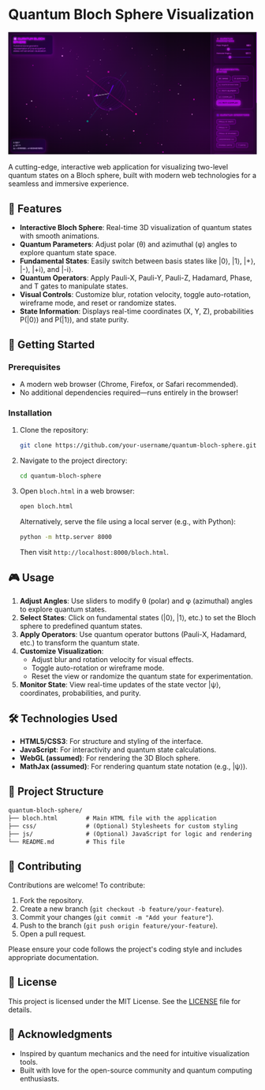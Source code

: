 # Quantum Bloch Sphere Visualization

![](bloch.png)

A cutting-edge, interactive web application for visualizing two-level quantum states on a Bloch sphere, built with modern web technologies for a seamless and immersive experience.

## 🌟 Features

- **Interactive Bloch Sphere**: Real-time 3D visualization of quantum states with smooth animations.
- **Quantum Parameters**: Adjust polar (θ) and azimuthal (φ) angles to explore quantum state space.
- **Fundamental States**: Easily switch between basis states like |0⟩, |1⟩, |+⟩, |-⟩, |+i⟩, and |-i⟩.
- **Quantum Operators**: Apply Pauli-X, Pauli-Y, Pauli-Z, Hadamard, Phase, and T gates to manipulate states.
- **Visual Controls**: Customize blur, rotation velocity, toggle auto-rotation, wireframe mode, and reset or randomize states.
- **State Information**: Displays real-time coordinates (X, Y, Z), probabilities P(|0⟩) and P(|1⟩), and state purity.

## 🚀 Getting Started

### Prerequisites
- A modern web browser (Chrome, Firefox, or Safari recommended).
- No additional dependencies required—runs entirely in the browser!

### Installation
1. Clone the repository:
   ```bash
   git clone https://github.com/your-username/quantum-bloch-sphere.git
   ```
2. Navigate to the project directory:
   ```bash
   cd quantum-bloch-sphere
   ```
3. Open `bloch.html` in a web browser:
   ```bash
   open bloch.html
   ```
   Alternatively, serve the file using a local server (e.g., with Python):
   ```bash
   python -m http.server 8000
   ```
   Then visit `http://localhost:8000/bloch.html`.

## 🎮 Usage

1. **Adjust Angles**: Use sliders to modify θ (polar) and φ (azimuthal) angles to explore quantum states.
2. **Select States**: Click on fundamental states (|0⟩, |1⟩, etc.) to set the Bloch sphere to predefined quantum states.
3. **Apply Operators**: Use quantum operator buttons (Pauli-X, Hadamard, etc.) to transform the quantum state.
4. **Customize Visualization**: 
   - Adjust blur and rotation velocity for visual effects.
   - Toggle auto-rotation or wireframe mode.
   - Reset the view or randomize the quantum state for experimentation.
5. **Monitor State**: View real-time updates of the state vector |ψ⟩, coordinates, probabilities, and purity.

## 🛠️ Technologies Used

- **HTML5/CSS3**: For structure and styling of the interface.
- **JavaScript**: For interactivity and quantum state calculations.
- **WebGL (assumed)**: For rendering the 3D Bloch sphere.
- **MathJax (assumed)**: For rendering quantum state notation (e.g., |ψ⟩).

## 📂 Project Structure

```plaintext
quantum-bloch-sphere/
├── bloch.html        # Main HTML file with the application
├── css/              # (Optional) Stylesheets for custom styling
├── js/               # (Optional) JavaScript for logic and rendering
└── README.md         # This file
```

## 🤝 Contributing

Contributions are welcome! To contribute:
1. Fork the repository.
2. Create a new branch (`git checkout -b feature/your-feature`).
3. Commit your changes (`git commit -m "Add your feature"`).
4. Push to the branch (`git push origin feature/your-feature`).
5. Open a pull request.

Please ensure your code follows the project's coding style and includes appropriate documentation.

## 📜 License

This project is licensed under the MIT License. See the [LICENSE](LICENSE) file for details.

## 🙌 Acknowledgments

- Inspired by quantum mechanics and the need for intuitive visualization tools.
- Built with love for the open-source community and quantum computing enthusiasts.
